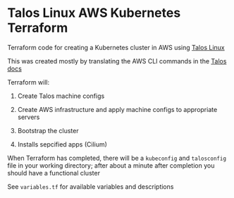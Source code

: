 # Talos Linux AWS Kubernetes Terraform

Terraform code for creating a Kubernetes cluster in AWS using [Talos Linux](https://talos.dev)

This was created mostly by translating the AWS CLI commands in the [Talos docs](https://www.talos.dev/v1.3/talos-guides/install/cloud-platforms/aws/)

Terraform will:

1. Create Talos machine configs

2. Create AWS infrastructure and apply machine configs to appropriate servers

3. Bootstrap the cluster

4. Installs sepcified apps (Cilium)

When Terraform has completed, there will be a `kubeconfig` and `talosconfig` file in your working directory; after about a minute after completion you should have a functional cluster

See `variables.tf` for available variables and descriptions